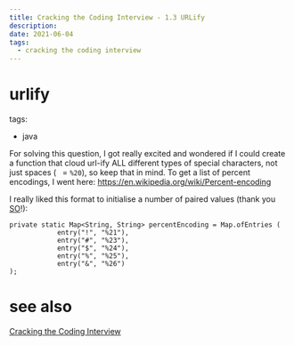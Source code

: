 ```yaml
---
title: Cracking the Coding Interview - 1.3 URLify
description:
date: 2021-06-04
tags:
  - cracking the coding interview
---
```


# urlify

tags:
- java

For solving this question, I got really excited and wondered if I could create a function that cloud url-ify ALL different types of special characters, not just spaces (` ` = `%20`), so keep that in mind. To get a list of percent encodings, I went here: https://en.wikipedia.org/wiki/Percent-encoding

I really liked this format to initialise a number of paired values (thank you [SO](https://stackoverflow.com/questions/6802483/how-to-directly-initialize-a-hashmap-in-a-literal-way)!):

	private static Map<String, String> percentEncoding = Map.ofEntries (
				entry("!", "%21"),
				entry("#", "%23"),
				entry("$", "%24"),
				entry("%", "%25"),
				entry("&", "%26")
	);
	
# see also
[Cracking the Coding Interview](Cracking%20the%20Coding%20Interview.md)